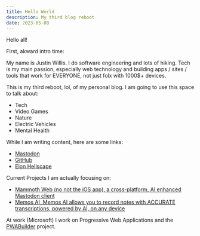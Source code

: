 ```yaml
---
title: Hello World
description: My third blog reboot
date: 2023-05-08
---
```


Hello all! 

First, akward intro time:

My name is Justin Willis. I do software engineering and lots of hiking. Tech is my main passion, especially web technology and building apps / sites / tools that work for EVERYONE, not just folx with 1000$+ devices. 

This is my third reboot, lol, of my personal blog. I am going to use this space to talk about:

- Tech
- Video Games
- Nature
- Electric Vehicles
- Mental Health

While I am writing content, here are some links:

- [Mastodon](https://tech.lgbt/@lilPWA)
- [GitHub](https://github.com/jgw96)
- [Elon Hellscape](https://twitter.com/Justinwillis96)

Current Projects I am actually focusing on:

- [Mammoth Web (no not the iOS app), a cross-platform, AI enhanced Mastodon client](https://www.mammothsocial.app)
- [Memos AI, Memos AI allows you to record notes with ACCURATE transcriptions, powered by AI, on any device](https://white-rock-01cf9891e.3.azurestaticapps.net/)


At work (Microsoft) I work on Progressive Web Applications and the [PWABuilder](https://www.pwabuilder.com) project.


